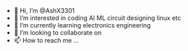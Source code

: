 - 👋 Hi, I’m @AshX3301
- 👀 I’m interested in coding AI ML circuit designing linux etc
- 🌱 I’m currently learning electronics engineering
- 💞️ I’m looking to collaborate on
- 📫 How to reach me ...

<!---
AshX3301/AshX3301 is a ✨ special ✨ repository because its `README.md` (this file) appears on your GitHub profile.
You can click the Preview link to take a look at your changes.
--->
